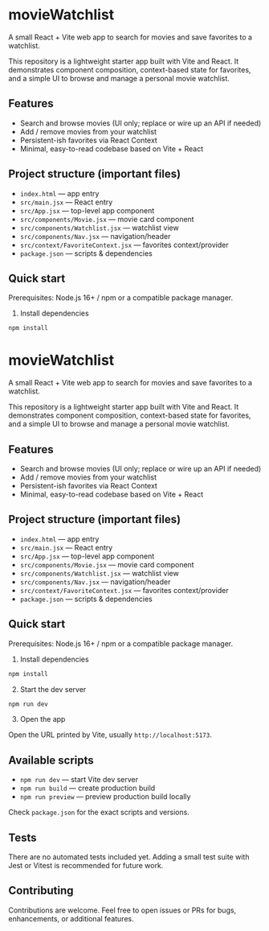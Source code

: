# movieWatchlist

A small React + Vite web app to search for movies and save favorites to a watchlist.

This repository is a lightweight starter app built with Vite and React. It demonstrates component composition, context-based state for favorites, and a simple UI to browse and manage a personal movie watchlist.

## Features

- Search and browse movies (UI only; replace or wire up an API if needed)
- Add / remove movies from your watchlist
- Persistent-ish favorites via React Context
- Minimal, easy-to-read codebase based on Vite + React

## Project structure (important files)

- `index.html` — app entry
- `src/main.jsx` — React entry
- `src/App.jsx` — top-level app component
- `src/components/Movie.jsx` — movie card component
- `src/components/Watchlist.jsx` — watchlist view
- `src/components/Nav.jsx` — navigation/header
- `src/context/FavoriteContext.jsx` — favorites context/provider
- `package.json` — scripts & dependencies

## Quick start

Prerequisites: Node.js 16+ / npm or a compatible package manager.

1.  Install dependencies

```powershell
npm install
```

# movieWatchlist

A small React + Vite web app to search for movies and save favorites to a watchlist.

This repository is a lightweight starter app built with Vite and React. It demonstrates component composition, context-based state for favorites, and a simple UI to browse and manage a personal movie watchlist.

## Features

- Search and browse movies (UI only; replace or wire up an API if needed)
- Add / remove movies from your watchlist
- Persistent-ish favorites via React Context
- Minimal, easy-to-read codebase based on Vite + React

## Project structure (important files)

- `index.html` — app entry
- `src/main.jsx` — React entry
- `src/App.jsx` — top-level app component
- `src/components/Movie.jsx` — movie card component
- `src/components/Watchlist.jsx` — watchlist view
- `src/components/Nav.jsx` — navigation/header
- `src/context/FavoriteContext.jsx` — favorites context/provider
- `package.json` — scripts & dependencies

## Quick start

Prerequisites: Node.js 16+ / npm or a compatible package manager.

1. Install dependencies

```powershell
npm install
```

2. Start the dev server

```powershell
npm run dev
```

3. Open the app

Open the URL printed by Vite, usually `http://localhost:5173`.

## Available scripts

- `npm run dev` — start Vite dev server
- `npm run build` — create production build
- `npm run preview` — preview production build locally

Check `package.json` for the exact scripts and versions.


## Tests

There are no automated tests included yet. Adding a small test suite with Jest or Vitest is recommended for future work.

## Contributing

Contributions are welcome. Feel free to open issues or PRs for bugs, enhancements, or additional features.


